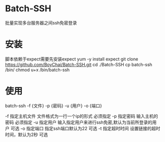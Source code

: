 # Batch-SSH

批量实现多台服务器之间ssh免密登录

# 安装

脚本依赖于expect需要先安装expect
yum -y install expect
git clone https://github.com/BoyChai/Batch-SSH.git
cd ./Batch-SSH
cp batch-ssh /bin/
chmod u+x /bin/batch-ssh

# 使用

batch-ssh -f {文件} -p {密码} -u {用户} -o {端口}

-f  指定主机文件 文件格式为一行一个ip的形式                         必须指定
-p  指定密码     输入主机的密码                                    必须指定
-u  指定用户     输入指定用户来进行ssh免密,默认为当前所登录的用户    可选
-o  指定端口     指定ssh端口默认为22                               可选
-t  指定超时时间 设置链接的超时时间，默认为2秒                      可选
